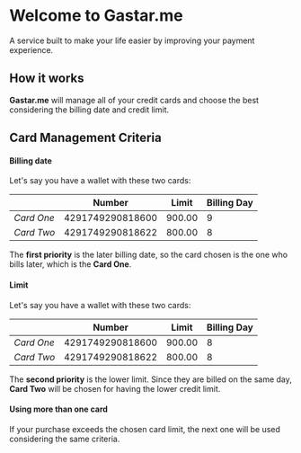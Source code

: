 # Welcome to Gastar.me

A service built to make your life easier by improving your payment experience.

## How it works

**Gastar.me** will manage all of your credit cards and choose the best considering the billing date and credit limit.


## Card Management Criteria

#### Billing date
Let's say you have a wallet with these two cards:

|   |  Number |  Limit |  Billing Day |
|---|---|---|---|
|  *Card One* | 4291749290818600  | 900.00  |  9 |
|  *Card Two*  | 4291749290818622  | 800.00  | 8  |

The **first priority** is the later billing date, so the card chosen is the one who bills later, which is the **Card One**.

#### Limit
Let's say you have a wallet with these two cards:

|   |  Number |  Limit |  Billing Day |
|---|---|---|---|
|  *Card One* | 4291749290818600  | 900.00  |  8 |
|  *Card Two*  | 4291749290818622  | 800.00  | 8  |

The **second priority** is the lower limit. Since they are billed on the same day, **Card Two** will be chosen for having the lower credit limit.

#### Using more than one card

If your purchase exceeds the chosen card limit, the next one will be used considering the same criteria.

